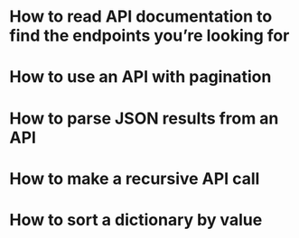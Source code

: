 # How to read API documentation to find the endpoints you’re looking for
# How to use an API with pagination
# How to parse JSON results from an API
# How to make a recursive API call
# How to sort a dictionary by value
